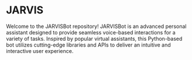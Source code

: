 # JARVIS
Welcome to the JARVISBot repository! JARVISBot is an advanced personal assistant designed to provide seamless voice-based interactions for a variety of tasks. Inspired by popular virtual assistants, this Python-based bot utilizes cutting-edge libraries and APIs to deliver an intuitive and interactive user experience.

